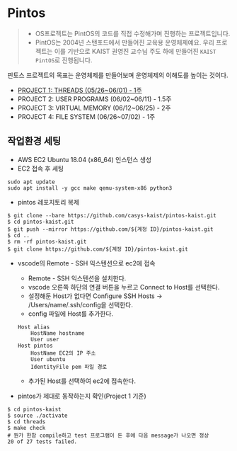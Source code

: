 # Pintos

> -   OS프로젝트는 PintOS의 코드를 직접 수정해가며 진행하는 프로젝트입니다.
> -   PintOS는 2004년 스탠포드에서 만들어진 교육용 운영체제예요. 우리 프로젝트는 이를 기반으로 KAIST 권영진 교수님 주도 하에 만들어진 `KAIST PintOS`로 진행됩니다.

핀토스 프로젝트의 목표는 운영체제를 만들어보며 운영체제의 이해도를 높이는 것이다.

-   [PROJECT 1: THREADS (05/26~06/01) - 1주](./Threads.md)
-   PROJECT 2: USER PROGRAMS (06/02~06/11) - 1.5주
-   PROJECT 3: VIRTUAL MEMORY (06/12~06/25) - 2주
-   PROJECT 4: FILE SYSTEM (06/26~07/02) - 1주

## 작업환경 세팅

-   AWS EC2 Ubuntu 18.04 (x86_64) 인스턴스 생성
-   EC2 접속 후 세팅

```shell
sudo apt update
sudo apt install -y gcc make qemu-system-x86 python3
```

-   pintos 레포지토리 복제

```shell
$ git clone --bare https://github.com/casys-kaist/pintos-kaist.git
$ cd pintos-kaist.git
$ git push --mirror https://github.com/${계정 ID}/pintos-kaist.git
$ cd ..
$ rm -rf pintos-kaist.git
$ git clone https://github.com/${계정 ID}/pintos-kaist.git
```

-   vscode의 Remote - SSH 익스텐션으로 ec2에 접속

    -   Remote - SSH 익스텐션을 설치한다.
    -   vscode 오른쪽 하단의 연결 버튼을 누르고 Connect to Host를 선택한다.
    -   설정해둔 Host가 없다면 Configure SSH Hosts → /Users/name/.ssh/config을 선택한다.
    -   config 파일에 Host를 추가한다.

    ```
    Host alias
        HostName hostname
        User user
    Host pintos
        HostName EC2의 IP 주소
        User ubuntu
        IdentityFile pem 파일 경로
    ```

    -   추가된 Host를 선택하여 ec2에 접속한다.

-   pintos가 제대로 동작하는지 확인(Project 1 기준)

```shell
$ cd pintos-kaist
$ source ./activate
$ cd threads
$ make check
# 뭔가 한참 compile하고 test 프로그램이 돈 후에 다음 message가 나오면 정상
20 of 27 tests failed.
```
